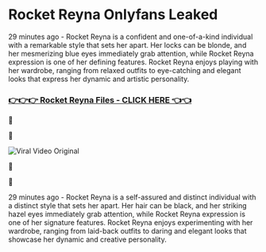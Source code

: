 # Rocket Reyna Onlyfans Leaked

<p>29 minutes ago - Rocket Reyna is a confident and one-of-a-kind individual with a remarkable style that sets her apart. Her locks can be blonde, and her mesmerizing blue eyes immediately grab attention, while Rocket Reyna expression is one of her defining features. Rocket Reyna enjoys playing with her wardrobe, ranging from relaxed outfits to eye-catching and elegant looks that express her dynamic and artistic personality.</p><p>
<h3><a href="https://fansleaks.com-getfree.pro/rocket-reyna" rel="nofollow">👉👉👉 Rocket Reyna Files - CLICK HERE 👈👈</a></h3>
<p>🔻</p>
<p>🔻</p> <p>
<a href="https://fansleaks.com-getfree.pro/rocket-reyna" rel="nofollow"><img src="https://i.imgur.com/0ZbtXZ5.gif" alt="Viral Video Original" style="max-width: 100%; display: inline-block;" data-target="animated-image.originalImage"></a>
<p>🔻</p>
<p>🔻</p> <p>29 minutes ago - Rocket Reyna is a self-assured and distinct individual with a distinct style that sets her apart. Her hair can be black, and her striking hazel eyes immediately grab attention, while Rocket Reyna expression is one of her signature features. Rocket Reyna enjoys experimenting with her wardrobe, ranging from laid-back outfits to daring and elegant looks that showcase her dynamic and creative personality.</p>